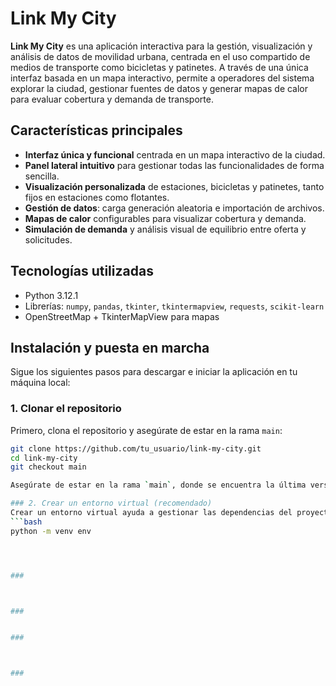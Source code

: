 # Link My City

**Link My City** es una aplicación interactiva para la gestión, visualización y análisis de datos de movilidad urbana, centrada en el uso compartido de medios de transporte como bicicletas y patinetes. A través de una única interfaz basada en un mapa interactivo, permite a operadores del sistema explorar la ciudad, gestionar fuentes de datos y generar mapas de calor para evaluar cobertura y demanda de transporte.

## Características principales

- **Interfaz única y funcional** centrada en un mapa interactivo de la ciudad.
- **Panel lateral intuitivo** para gestionar todas las funcionalidades de forma sencilla.
- **Visualización personalizada** de estaciones, bicicletas y patinetes, tanto fijos en estaciones como flotantes.
- **Gestión de datos**: carga generación aleatoria e importación de archivos.
- **Mapas de calor** configurables para visualizar cobertura y demanda.
- **Simulación de demanda** y análisis visual de equilibrio entre oferta y solicitudes.


## Tecnologías utilizadas

- Python 3.12.1
- Librerías: `numpy`, `pandas`, `tkinter`, `tkintermapview`, `requests`, `scikit-learn`
- OpenStreetMap + TkinterMapView para mapas

## Instalación y puesta en marcha

Sigue los siguientes pasos para descargar e iniciar la aplicación en tu máquina local:

### 1. Clonar el repositorio

Primero, clona el repositorio y asegúrate de estar en la rama `main`:

```bash
git clone https://github.com/tu_usuario/link-my-city.git
cd link-my-city
git checkout main

Asegúrate de estar en la rama `main`, donde se encuentra la última versión estable.

### 2. Crear un entorno virtual (recomendado)
Crear un entorno virtual ayuda a gestionar las dependencias del proyecto y evitar conflictos en caso de tener otras versiones instaladas en el equipo
```bash
python -m venv env




###



###


###



###
